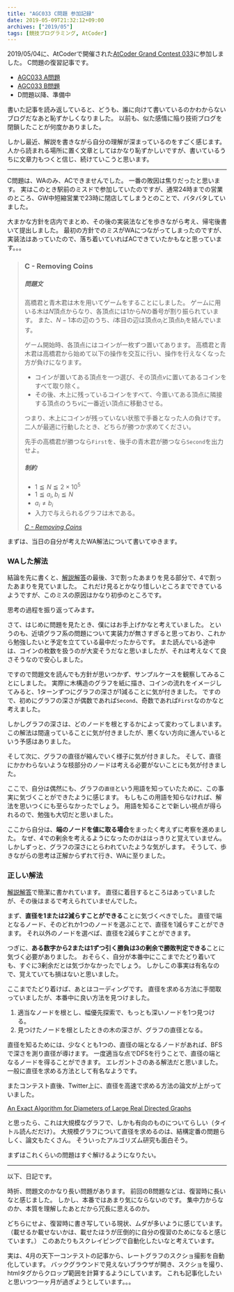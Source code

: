 ```yaml
---
title: "AGC033 C問題 参加記録"
date: 2019-05-09T21:32:12+09:00
archives: ["2019/05"]
tags: [競技プログラミング, AtCoder]
---
```

2019/05/04に、AtCoderで開催された[AtCoder Grand Contest 033](https://atcoder.jp/contests/agc033)に参加しました。
C問題の復習記事です。
<!--more-->

- [AGC033 A問題](/blog/2019/agc033_a問題_参加記録/)
- [AGC033 B問題](/blog/2019/agc033_b問題_参加記録/)
- D問題以降、準備中

書いた記事を読み返していると、どうも、誰に向けて書いているのかわからないブログだなあと恥ずかしくなりました。
以前も、似た感情に陥り技術ブログを閉鎖したことが何度かありました。

しかし最近、解説を書きながら自分の理解が深まっているのをすごく感じます。
人から読まれる場所に置く文章としてはかなり恥ずかしいですが、書いているうちに文章力もつくと信じ、続けていこうと思います。

---

C問題は、WAのみ、ACできませんでした。
一番の敗因は焦りだったと思います。
実はこのとき駅前のミスドで参加していたのですが、通常24時までの営業のところ、GW中短縮営業で23時に閉店してしまうとのことで、バタバタしていました。

大まかな方針を店内でまとめ、その後の実装法などを歩きながら考え、帰宅後書いて提出しました。
最初の方針でのミスがWAにつながってしまったのですが、実装法はあっていたので、落ち着いていればACできていたかもなと思っています。。。

> ### C - Removing Coins
>
> ##### 問題文
> 高橋君と青木君は木を用いてゲームをすることにしました。
> ゲームに用いる木は$N$頂点からなり、各頂点には$1$から$N$の番号が割り振られています。
> また、$N-1$本の辺のうち、$i$本目の辺は頂点$a_i$と頂点$b_i$を結んでいます。
>
> ゲーム開始時、各頂点にはコインが一枚ずつ置いてあります。
> 高橋君と青木君は高橋君から始めて以下の操作を交互に行い、操作を行えなくなった方が負けになります。
>
> - コインが置いてある頂点を一つ選び、その頂点$v$に置いてあるコインをすべて取り除く。
> - その後、木上に残っているコインをすべて、今置いてある頂点に隣接する頂点のうち$v$に一番近い頂点に移動させる。
>
> つまり、木上にコインが残っていない状態で手番となった人の負けです。
> 二人が最適に行動したとき、どちらが勝つか求めてください。
>
> 先手の高橋君が勝つなら`First`を、後手の青木君が勝つなら`Second`を出力せよ。
>
> ##### 制約
> - $1 ≦ N ≦ 2 \times 10^5$
> - $1 ≦ a_i, b_i ≦ N$
> - $a_i \neq b_i$
> - 入力で与えられるグラフは木である。
>
> <cite>[C - Removing Coins](https://atcoder.jp/contests/agc033/tasks/agc033_c)</cite>

まずは、当日の自分が考えたWA解法について書いてゆきます。

### WAした解法
結論を先に書くと、[解説解答](https://img.atcoder.jp/agc033/editorial.pdf)の最後、3で割ったあまりを見る部分で、4で割ったあまりを見ていました。
これだけ見るとかなり惜しいところまでできているようですが、このミスの原因はかなり初歩のところです。

思考の過程を振り返ってみます。

さて、はじめに問題を見たとき、僕にはお手上げかなと考えていました。
というのも、近頃グラフ系の問題について実装力が無さすぎると思っており、これから勉強したいと予定を立てている最中だったからです。
また読んでいる途中は、コインの枚数を扱うのが大変そうだなと思いましたが、それは考えなくて良さそうなので安心しました。

ですので問題文を読んでも方針が思いつかず、サンプルケースを観察してみることにしました。
実際に木構造のグラフを紙に描き、コインの流れをイメージしてみると、1ターンずつにグラフの深さが1減ることに気が付きました。
ですので、初めにグラフの深さが偶数であれば`Second`、奇数であれば`First`なのかなと考えました。

しかしグラフの深さは、どのノードを根とするかによって変わってしまいます。
この解法は間違っていることに気が付きましたが、悪くない方向に進んでいるという予感はありました。

そして次に、グラフの直径が縮んでいく様子に気が付きました。
そして、直径にかかわらないような枝部分のノードは考える必要がないことにも気が付きました。

ここで、自分は偶然にも、グラフの`直径`という用語を知っていたために、この事実に気づくことができたように感じます。
もしもこの用語を知らなければ、解法を思いつくにも至らなかったでしょう。
用語を知ることで新しい視点が得られるので、勉強も大切だと思いました。

ここから自分は、**端のノードを値に取る場合**をまったく考えずに考察を進めました。
なぜ、4での剰余を考えるようになったのかははっきりと覚えていません。
しかしずっと、グラフの深さにとらわれていたような気がします。
そうして、歩きながらの思考は正解からずれて行き、WAに至りました。

### 正しい解法
[解説解答](https://img.atcoder.jp/agc033/editorial.pdf)で簡潔に書かれています。
直径に着目するところはあっていましたが、その後はまるで考えられていませんでした。

まず、**直径を1または2減らすことができる**ことに気づくべきでした。
直径で端となるノード、そのどれか1つのノードを選ぶことで、直径を1減らすことができます。
それ以外のノードを選べば、直径を2減らすことができます。

つぎに、**ある数字から2または1ずつ引く勝負は3の剰余で勝敗判定できる**ことに気づく必要がありました。
おそらく、自分が本番中にここまでたどり着いても、すぐに3剰余だとは気づかなかったでしょう。
しかしこの事実は有名なので、覚えていても損はないと思いました。

ここまでたどり着けば、あとはコーディングです。
直径を求める方法に手間取っていましたが、本番中に良い方法を見つけました。

1. 適当なノードを根とし、幅優先探索で、もっとも深いノードを1つ見つける。
1. 見つけたノードを根としたときの木の深さが、グラフの直径となる。

直径を知るためには、少なくとも1つの、直径の端となるノードがあれば、BFSで深さを測り直径が導けます。
一度適当な点でDFSを行うことで、直径の端となるノードを得ることができます。
エレガントさのある解法だと思いました。
一般に直径を求める方法として有名なようです。

またコンテスト直後、Twitter上に、直径を高速で求める方法の論文が上がっていました。

[An Exact Algorithm for Diameters of Large Real Directed Graphs](https://link.springer.com/chapter/10.1007%2F978-3-319-20086-6_5)

と思ったら、これは大規模なグラフで、しかも有向のものについてらしい（タイトル読んだだけ）。
大規模グラフについて直径を求めるのは、結構定番の問題らしく、論文もたくさん。
そういったアルゴリズム研究も面白そう。

まずはこれくらいの問題はすぐ解けるようになりたい。

---

以下、日記です。

時折、問題文のかなり長い問題があります。
前回のB問題などは、復習時に長いなと感じました。
しかし、本番ではあまり気にならないのです。
集中力からなのか、本質を理解したあとだから冗長に思えるのか。

どちらにせよ、復習時に書き写している現状、ムダが多いように感じています。
（載せるか載せないかは、載せたほうが圧倒的に自分の復習のためになると感じています。）
このあたりもスクレイピングで自動化したいなと考えています。

実は、4月の天下一コンテストの記事から、レートグラフのスクショ撮影を自動化しています。
バックグラウンドで見えないブラウザが開き、スクショを撮り、htmlタグからクロップ範囲を計算するようにしています。
これも記事化したいと思いつつ一ヶ月が過ぎようとしています。。。
